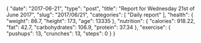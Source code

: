 {
    "date": "2017-06-21",
    "type": "post",
    "title": "Report for Wednesday 21st of June 2017",
    "slug": "2017\/06\/21",
    "categories": [
        "Daily report"
    ],
    "health": {
        "weight": 86.7,
        "height": 173,
        "age": 13335
    },
    "nutrition": {
        "calories": 918.22,
        "fat": 42.7,
        "carbohydrates": 106.9,
        "protein": 37.34
    },
    "exercise": {
        "pushups": 13,
        "crunches": 13,
        "steps": 0
    }
}